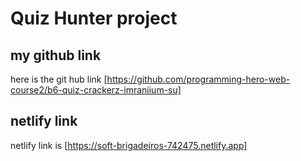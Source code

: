 # Quiz Hunter project


<!-- my code -->
## my github link
here is the git hub link [https://github.com/programming-hero-web-course2/b6-quiz-crackerz-imraniium-su]
## netlify link
netlify link is [https://soft-brigadeiros-742475.netlify.app]
<!-- /****
****** Here create quiz practice web site****
**** Here 4 type quiz react, css ,javascript and github***
****  user can choose optiono and selected their item ***
***quiz option their have radio button ***
****radio buttion selected their quiz optin**
*** when user select quiz radio button tostifly show right or wrong**8
*** their got eye icon which show right answer***

 -->